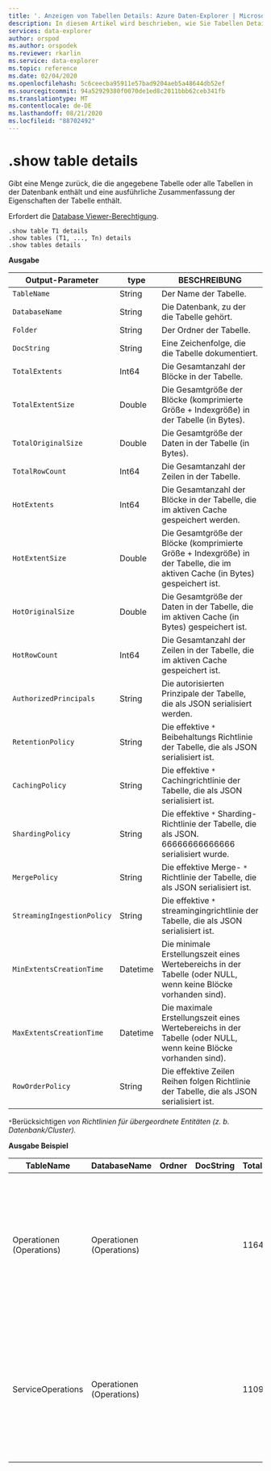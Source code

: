 ```yaml
---
title: '. Anzeigen von Tabellen Details: Azure Daten-Explorer | Microsoft-Dokumentation'
description: In diesem Artikel wird beschrieben, wie Sie Tabellen Details in Azure Daten-Explorer anzeigen.
services: data-explorer
author: orspod
ms.author: orspodek
ms.reviewer: rkarlin
ms.service: data-explorer
ms.topic: reference
ms.date: 02/04/2020
ms.openlocfilehash: 5c6ceecba95911e57bad9204aeb5a48644db52ef
ms.sourcegitcommit: 94a52929380f0070de1ed8c2011bbb62ceb341fb
ms.translationtype: MT
ms.contentlocale: de-DE
ms.lasthandoff: 08/21/2020
ms.locfileid: "88702492"
---
```

# <a name="show-table-details"></a>.show table details
Gibt eine Menge zurück, die die angegebene Tabelle oder alle Tabellen in der Datenbank enthält und eine ausführliche Zusammenfassung der Eigenschaften der Tabelle enthält.

Erfordert die [Database Viewer-Berechtigung](../management/access-control/role-based-authorization.md).

```kusto
.show table T1 details
.show tables (T1, ..., Tn) details
.show tables details
```

**Ausgabe**

| Output-Parameter           | type     | BESCHREIBUNG                                                                                     |
|----------------------------|----------|-------------------------------------------------------------------------------------------------|
| `TableName`                | String   | Der Name der Tabelle.                                                                          |
| `DatabaseName`             | String   | Die Datenbank, zu der die Tabelle gehört.                                                         |
| `Folder`                   | String   | Der Ordner der Tabelle.                                                                             |
| `DocString`                | String   | Eine Zeichenfolge, die die Tabelle dokumentiert.                                                                 |
| `TotalExtents`             | Int64    | Die Gesamtanzahl der Blöcke in der Tabelle.                                                       |
| `TotalExtentSize`          | Double   | Die Gesamtgröße der Blöcke (komprimierte Größe + Indexgröße) in der Tabelle (in Bytes).               |
| `TotalOriginalSize`        | Double   | Die Gesamtgröße der Daten in der Tabelle (in Bytes).                                        |
| `TotalRowCount`            | Int64    | Die Gesamtanzahl der Zeilen in der Tabelle.                                                          |
| `HotExtents`               | Int64    | Die Gesamtanzahl der Blöcke in der Tabelle, die im aktiven Cache gespeichert werden.                              |
| `HotExtentSize`            | Double   | Die Gesamtgröße der Blöcke (komprimierte Größe + Indexgröße) in der Tabelle, die im aktiven Cache (in Bytes) gespeichert ist. |
| `HotOriginalSize`          | Double   | Die Gesamtgröße der Daten in der Tabelle, die im aktiven Cache (in Bytes) gespeichert ist.               |
| `HotRowCount`              | Int64    | Die Gesamtanzahl der Zeilen in der Tabelle, die im aktiven Cache gespeichert ist.                                 |
| `AuthorizedPrincipals`     | String   | Die autorisierten Prinzipale der Tabelle, die als JSON serialisiert werden.                                          |
| `RetentionPolicy`          | String   | Die effektive `*` Beibehaltungs Richtlinie der Tabelle, die als JSON serialisiert ist.                                  |
| `CachingPolicy`            | String   | Die effektive `*` Cachingrichtlinie der Tabelle, die als JSON serialisiert ist.                                    |
| `ShardingPolicy`           | String   | Die effektive `*` Sharding-Richtlinie der Tabelle, die als JSON. 66666666666666 serialisiert wurde.                     |
| `MergePolicy`              | String   | Die effektive Merge- `*` Richtlinie der Tabelle, die als JSON serialisiert ist.                                      |
| `StreamingIngestionPolicy` | String   | Die effektive `*` streamingingrichtlinie der Tabelle, die als JSON serialisiert ist.                        |
| `MinExtentsCreationTime`   | Datetime | Die minimale Erstellungszeit eines Wertebereichs in der Tabelle (oder NULL, wenn keine Blöcke vorhanden sind).         |
| `MaxExtentsCreationTime`   | Datetime | Die maximale Erstellungszeit eines Wertebereichs in der Tabelle (oder NULL, wenn keine Blöcke vorhanden sind).         |
| `RowOrderPolicy`           | String   | Die effektive Zeilen Reihen folgen Richtlinie der Tabelle, die als JSON serialisiert ist.                                     |

`*`Berücksichtigen *von Richtlinien für übergeordnete Entitäten (z. b. Datenbank/Cluster).*

**Ausgabe Beispiel**

| TableName         | DatabaseName | Ordner | DocString | Totalextents | Totalextentsize | Totaloriginalsize | TotalRowCount | Hortenzelte | "Hutextentsize" | Hotoriginalsize | "Hatrowcount" | Authorizedprincipals                                                                                                                                                                               | RetentionPolicy                                                                                                                                       | Cachingpolicy                                                                        | Shardingpolicy                                                                    | Mergepolicy                                                                                                                                             | Streamingingestionpolicy | Minextentscreationtime      | Maxextentscreationtime      |
|-------------------|--------------|--------|-----------|--------------|-----------------|-------------------|---------------|------------|---------------|-----------------|-------------|----------------------------------------------------------------------------------------------------------------------------------------------------------------------------------------------------|-------------------------------------------------------------------------------------------------------------------------------------------------------|--------------------------------------------------------------------------------------|-----------------------------------------------------------------------------------|---------------------------------------------------------------------------------------------------------------------------------------------------------|--------------------------|-----------------------------|-----------------------------|
| Operationen (Operations)        | Operationen (Operations)   |        |           | 1164         | 37687203        | 53451358          | 223325        | 29         | 838752        | 1388213         | 5117        | [{"Type": "Aad User", "Display Name": "My Name (UPN: alias@fabrikam.com )", "ObjectID": "a7a77777-4c21-4649-95c5-350bf486087b", "vollständig verfügbar": "aaduser = a7a77777-4c21-4649-95c5-350bf486087b", "Notes": ""}] | {"Software Update Period": "365.00:00:00", "containerrecyclingperiod": "1,00:00:00", "extentsdatasizelimitinbytes": 0, "originaldatasizelimitinbytes": 0}  | {"Datahotspan": "4.00:00:00", "indexhotspan": "4.00:00:00", "columnoverrides": []} | {"Maxrowcount": 750000, "maxextentsizeinmb": 1024, "maxoriginalsizeinmb": 2048} | {"Rowmenttupperboundformerge": 0, "maxextentstomerge": 100, "loopperiod": "01:00:00", "maxrangeinhours": 3, "Zustellungs Build": true, "AllowMerge": true} | NULL                     |
| ServiceOperations | Operationen (Operations)   |        |           | 1109         | 76588803        | 91553069          | 110125        | 27         | 2635742       | 2929926         | 3162        | [{"Type": "Aad User", "Display Name": "My Name (UPN: alias@fabrikam.com )", "ObjectID": "a7a77777-4c21-4649-95c5-350bf486087b", "vollständig verfügbar": "aaduser = a7a77777-4c21-4649-95c5-350bf486087b", "Notes": ""}] | {"Software Update Period": "365.00:00:00", "containerrecyclingperiod": "1,00:00:00", "extentsdatasizelimitinbytes": 0, "originaldatasizelimitinbytes": 0} | {"Datahotspan": "4.00:00:00", "indexhotspan": "4.00:00:00", "columnoverrides": []} | {"Maxrowcount": 750000, "maxextentsizeinmb": 1024, "maxoriginalsizeinmb": 2048} | {"Rowmenttupperboundformerge": 0, "maxextentstomerge": 100, "loopperiod": "01:00:00", "maxrangeinhours": 3, "Zustellungs Build": true, "AllowMerge": true} | NULL                     | 2018-02-08 15:30:38.8489786 | 2018-02-14 07:47:28.7660267 |
